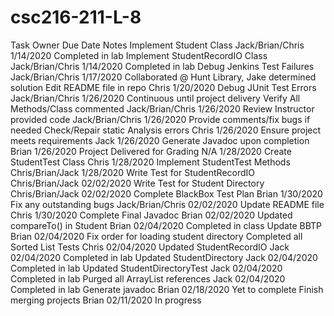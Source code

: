 # csc216-211-L-8

Task                                Owner                 Due Date       Notes
Implement Student Class             Jack/Brian/Chris      1/14/2020      Completed in lab
Implement StudentRecordIO Class     Jack/Brian/Chris      1/14/2020      Completed in lab
Debug Jenkins Test Failures         Jack/Brian/Chris      1/17/2020      Collaborated @ Hunt Library, Jake determined solution
Edit README file in repo            Chris                 1/20/2020
Debug JUnit Test Errors             Jack/Brian/Chris      1/26/2020      Continuous until project delivery
Verify All Methods/Class commented  Jack/Brian/Chris      1/26/2020
Review Instructor provided code     Jack/Brian/Chris      1/26/2020      Provide comments/fix bugs if needed
Check/Repair static Analysis errors Chris                 1/26/2020
Ensure project meets requirements   Jack                  1/26/2020
Generate Javadoc upon completion    Brian                 1/26/2020
Project Delivered for Grading       N/A                   1/28/2020
Create StudentTest Class            Chris                 1/28/2020
Implement StudentTest Methods       Chris/Brian/Jack      1/28/2020
Write Test for StudentRecordIO      Chris/Brian/Jack      02/02/2020
Write Test for Student Directory    Chris/Brian/Jack      02/02/2020
Complete BlackBox Test Plan         Brian                 1/30/2020
Fix any outstanding bugs            Jack/Brian/Chris      02/02/2020
Update README file                  Chris                 1/30/2020
Complete Final Javadoc              Brian                 02/02/2020
Updated compareTo() in Student      Brian                 02/04/2020      Completed in class
Update BBTP                         Brian                 02/04/2020      Fix order for loading student directory
Completed all Sorted List Tests     Chris                 02/04/2020
Updated StudentRecordIO             Jack                  02/04/2020      Completed in lab
Updated StudentDirectory            Jack                  02/04/2020      Completed in lab
Updated StudentDirectoryTest        Jack                  02/04/2020      Completed in lab
Purged all ArrayList references     Jack                  02/04/2020      Completed in lab
Generate javadoc                    Brian                 02/18/2020      Yet to complete
Finish merging projects             Brian                 02/11/2020      In progress
